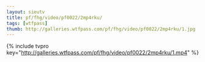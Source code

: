 ```yaml
--- 
layout: sieutv
title: pf/fhg/video/pf0022/2mp4rku/
tags: [wtfpass]
thumb: http://galleries.wtfpass.com/pf/fhg/video/pf0022/2mp4rku/1.jpg
---
```

{% include tvpro key="http://galleries.wtfpass.com/pf/fhg/video/pf0022/2mp4rku/1.mp4" %} 
